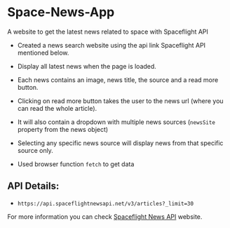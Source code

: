# Space-News-App

A website to get the latest news related to space with Spaceflight API

- Created a news search website using the api link Spaceflight API mentioned below.
- Display all latest news when the page is loaded.
- Each news contains an image, news title, the source and a read more button.
- Clicking on read more button takes the user to the news url (where you can read the whole article).
- It will also contain a dropdown with multiple news sources (`newsSite` property from the news object)
- Selecting any specific news source will display news from that specific source only.

- Used browser function `fetch` to get data

## API Details:

- `https://api.spaceflightnewsapi.net/v3/articles?_limit=30`

For more information you can check [Spaceflight News API](https://spaceflightnewsapi.net/) website.
